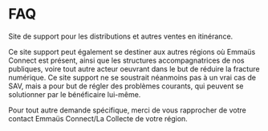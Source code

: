 # FAQ
Site de support pour les distributions et autres ventes en itinérance.

Ce site support peut également se destiner aux autres régions où Emmaüs Connect est présent, ainsi que les structures accompagnatrices de nos publiques, voire tout autre acteur oeuvrant dans le but de réduire la fracture numérique. Ce site support ne se soustrait néanmoins pas à un vrai cas de SAV, mais a pour but de régler des problèmes courants, qui peuvent se solutionner par le bénéficaire lui-même.

Pour tout autre demande spécifique, merci de vous rapprocher de votre contact Emmaüs Connect/La Collecte de votre région.

